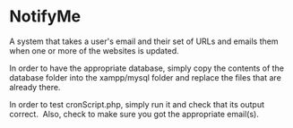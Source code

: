 # NotifyMe
A system that takes a user's email and their set of URLs and emails them when one or more of the websites is updated.

In order to have the appropriate database, simply copy the contents of the database folder into the xampp/mysql folder
and replace the files that are already there.

In order to test cronScript.php, simply run it and check that its output correct.  Also, check to make sure you got the appropriate email(s).
